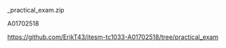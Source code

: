 _practical_exam.zip

A01702518

https://github.com/ErikT43/itesm-tc1033-A01702518/tree/practical_exam